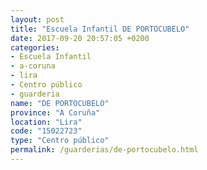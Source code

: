 ```yaml
---
layout: post
title: "Escuela Infantil DE PORTOCUBELO"
date: 2017-09-20 20:57:05 +0200
categories:
- Escuela Infantil
- a-coruna
- lira
- Centro público
- guarderia
name: "DE PORTOCUBELO"
province: "A Coruña"
location: "Lira"
code: "15022723"
type: "Centro público"
permalink: /guarderias/de-portocubelo.html
---
```

